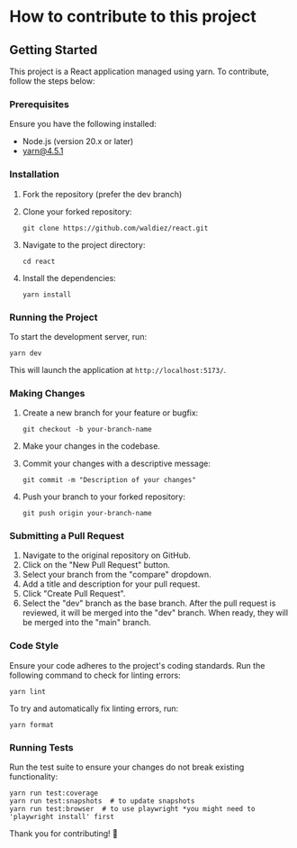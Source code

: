# How to contribute to this project

## Getting Started

This project is a React application managed using yarn. To contribute, follow the steps below:

### Prerequisites

Ensure you have the following installed:

- Node.js (version 20.x or later)
- yarn@4.5.1

### Installation

1. Fork the repository (prefer the dev branch)
2. Clone your forked repository:

    ```shell
    git clone https://github.com/waldiez/react.git
    ```

3. Navigate to the project directory:

    ```shell
    cd react
    ```

4. Install the dependencies:

    ```shell
    yarn install
    ```

### Running the Project

To start the development server, run:

```shell
yarn dev
```

This will launch the application at `http://localhost:5173/`.

### Making Changes

1. Create a new branch for your feature or bugfix:

    ```shell
    git checkout -b your-branch-name
    ```

2. Make your changes in the codebase.
3. Commit your changes with a descriptive message:

    ```shell
    git commit -m "Description of your changes"
    ```

4. Push your branch to your forked repository:

    ```shell
    git push origin your-branch-name
    ```

### Submitting a Pull Request

1. Navigate to the original repository on GitHub.
2. Click on the "New Pull Request" button.
3. Select your branch from the "compare" dropdown.
4. Add a title and description for your pull request.
5. Click "Create Pull Request".
6. Select the "dev" branch as the base branch. After the pull request is reviewed, it will be merged into the "dev" branch. When ready, they will be merged into the "main" branch.

### Code Style

Ensure your code adheres to the project's coding standards. Run the following command to check for linting errors:

```shell
yarn lint
```

To try and automatically fix linting errors, run:

```shell
yarn format
```

### Running Tests

Run the test suite to ensure your changes do not break existing functionality:

```shell
yarn run test:coverage
yarn run test:snapshots  # to update snapshots
yarn run test:browser  # to use playwright *you might need to 'playwright install' first
```

Thank you for contributing! 🎉
